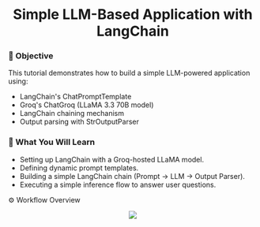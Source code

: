 <div align="center"> <h1> Simple LLM-Based Application with LangChain </h1> </div>

### 📌 Objective
This tutorial demonstrates how to build a simple LLM-powered application using:
- LangChain's ChatPromptTemplate
- Groq's ChatGroq (LLaMA 3.3 70B model)
- LangChain chaining mechanism
- Output parsing with StrOutputParser

### 🧰 What You Will Learn
- Setting up LangChain with a Groq-hosted LLaMA model.
- Defining dynamic prompt templates.
- Building a simple LangChain chain (Prompt → LLM → Output Parser).
- Executing a simple inference flow to answer user questions.

⚙️ Workflow Overview
<div align="center"> <img src=/Images/LLM_aaplication_workflow.png> </div>
